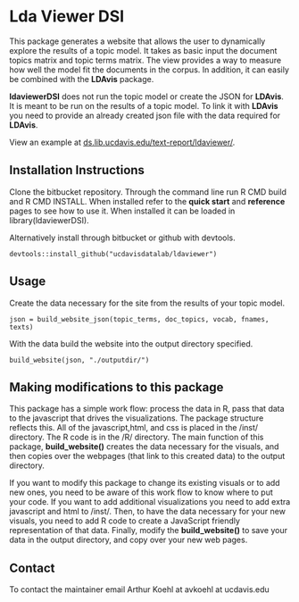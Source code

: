 # Lda Viewer DSI

This package generates a website that allows the user to dynamically explore the results of a topic model. It takes as basic input the document topics matrix and topic terms matrix. The view provides a way to measure how well the model fit the documents in the corpus. In addition, it can easily be combined with the **LDAvis** package. 

**ldaviewerDSI** does not run the topic model or create the JSON for **LDAvis**. It is meant to be run on the results of a topic model. To link it with **LDAvis** you need to provide an already created json file with the data required for **LDAvis**. 

View an example at [ds.lib.ucdavis.edu/text-report/ldaviewer/](http://ds.lib.ucdavis.edu:/text-report/ldaviewer/).

## Installation Instructions

Clone the bitbucket repository. Through the command line run R CMD build and R CMD INSTALL. When installed refer to the **quick start** and **reference** pages to see how to use it. When installed it can be loaded in library(ldaviewerDSI).

Alternatively install through bitbucket or github with devtools.
```{r}
devtools::install_github("ucdavisdatalab/ldaviewer")
```

## Usage

Create the data necessary for the site from the results of your topic model.

```{r}
json = build_website_json(topic_terms, doc_topics, vocab, fnames, texts)
```

With the data build the website into the output directory specified.

```{r}
build_website(json, "./outputdir/")
```

## Making modifications to this package

This package has a simple work flow: process the data in R, pass that data to the javascript that drives the visualizations. The package structure reflects this. All of the javascript,html, and css is placed in the /inst/ directory. The R code is in the /R/ directory. The main function of this package, **build_website()** creates the data necessary for the visuals, and then copies over the webpages (that link to this created data) to the output directory.

 If you want to modify this package to change its existing visuals or to add new ones, you need to be aware of this work flow to know where to put your code. If you want to add additional visualizations  you need to add extra javascript and html to /inst/. Then, to have the data necessary for your new visuals, you need to add R code to create a JavaScript friendly representation of that data. Finally, modify the **build_website()** to save your data in the output directory, and copy over your new web pages.

## Contact

To contact the maintainer email Arthur Koehl at avkoehl at ucdavis.edu
